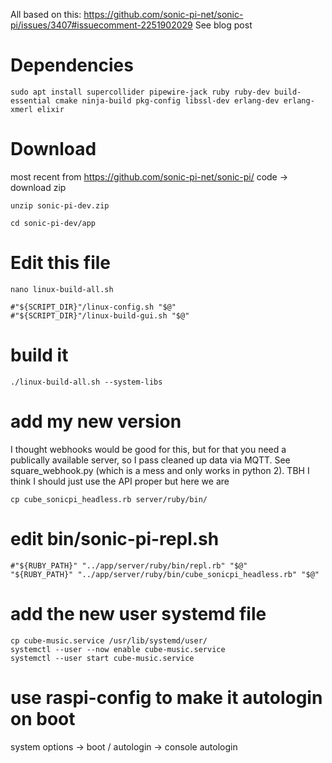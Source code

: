 All based on this: https://github.com/sonic-pi-net/sonic-pi/issues/3407#issuecomment-2251902029
See blog post

# Dependencies

    sudo apt install supercollider pipewire-jack ruby ruby-dev build-essential cmake ninja-build pkg-config libssl-dev erlang-dev erlang-xmerl elixir

# Download 
most recent from https://github.com/sonic-pi-net/sonic-pi/
code -> download zip

    unzip sonic-pi-dev.zip 

    cd sonic-pi-dev/app

# Edit this file

    nano linux-build-all.sh

    #"${SCRIPT_DIR}"/linux-config.sh "$@"
    #"${SCRIPT_DIR}"/linux-build-gui.sh "$@"

# build it

    ./linux-build-all.sh --system-libs

# add my new version
I thought webhooks would be good for this, but for that you need a publically available server, so I pass cleaned up data via MQTT. See square_webhook.py (which is a mess and only works in python 2).
TBH I think I should just use the API proper but here we are

    cp cube_sonicpi_headless.rb server/ruby/bin/

# edit bin/sonic-pi-repl.sh

    #"${RUBY_PATH}" "../app/server/ruby/bin/repl.rb" "$@"
    "${RUBY_PATH}" "../app/server/ruby/bin/cube_sonicpi_headless.rb" "$@"

# add the new user systemd file

    cp cube-music.service /usr/lib/systemd/user/
    systemctl --user --now enable cube-music.service 
    systemctl --user start cube-music.service

# use raspi-config to make it autologin on boot

system options -> boot / autologin -> console autologin

